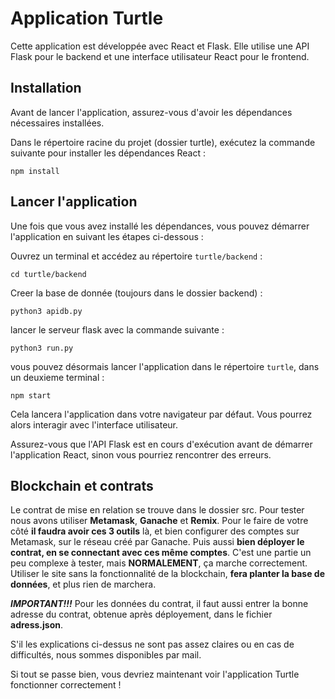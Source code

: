 # Application Turtle

Cette application est développée avec React et Flask. Elle utilise une API Flask pour le backend et une interface utilisateur React pour le frontend.

## Installation

Avant de lancer l'application, assurez-vous d'avoir les dépendances nécessaires installées.

Dans le répertoire racine du projet (dossier turtle), exécutez la commande suivante pour installer les dépendances React :

```npm install```


## Lancer l'application

Une fois que vous avez installé les dépendances, vous pouvez démarrer l'application en suivant les étapes ci-dessous :

Ouvrez un terminal et accédez au répertoire `turtle/backend` :

```shell
cd turtle/backend
```	

Creer la base de donnée (toujours dans le dossier backend) :

```shell
python3 apidb.py
```


lancer le serveur flask avec la commande suivante :

```shell
python3 run.py
``` 

vous pouvez désormais lancer l'application dans le répertoire `turtle`, dans un deuxieme terminal :

```shell
npm start
```

Cela lancera l'application dans votre navigateur par défaut. Vous pourrez alors interagir avec l'interface utilisateur.

Assurez-vous que l'API Flask est en cours d'exécution avant de démarrer l'application React, sinon vous pourriez rencontrer des erreurs.

## Blockchain et contrats 
Le contrat de mise en relation se trouve dans le dossier src. Pour tester nous avons utiliser **Metamask**, **Ganache** et **Remix**. Pour le faire de votre côté **il faudra avoir ces 3 outils** là, et bien configurer des comptes sur Metamask, sur le réseau créé par Ganache. Puis aussi **bien déployer le contrat, en se connectant avec ces même comptes**. C'est une partie un peu complexe à tester, mais **NORMALEMENT**, ça marche correctement. Utiliser le site sans la fonctionnalité de la blockchain, **fera planter la base de données**, et plus rien de marchera.

***IMPORTANT!!!*** Pour les données du contrat, il faut aussi entrer la bonne adresse du contrat, obtenue après déployement, dans le fichier **adress.json**.

S'il les explications ci-dessus ne sont pas assez claires ou en cas de difficultés, nous sommes disponibles par mail.

Si tout se passe bien, vous devriez maintenant voir l'application Turtle fonctionner correctement !
